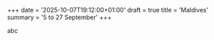 +++
date = '2025-10-07T19:12:00+01:00'
draft = true
title = 'Maldives'
summary = '5 to 27 September'
+++

abc
